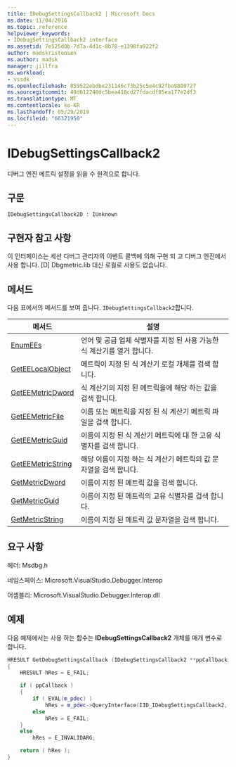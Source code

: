 ```yaml
---
title: IDebugSettingsCallback2 | Microsoft Docs
ms.date: 11/04/2016
ms.topic: reference
helpviewer_keywords:
- IDebugSettingsCallback2 interface
ms.assetid: 7e525d0b-7d7a-4d1c-8b78-e1398fa922f2
author: madskristensen
ms.author: madsk
manager: jillfra
ms.workload:
- vssdk
ms.openlocfilehash: 859522ebdbe231146c73b25c5e4c92fba9809727
ms.sourcegitcommit: 40d612240dc5bea418cd27fdacdf85ea177e2df3
ms.translationtype: MT
ms.contentlocale: ko-KR
ms.lasthandoff: 05/29/2019
ms.locfileid: "66321950"
---
```

# <a name="idebugsettingscallback2"></a>IDebugSettingsCallback2
디버그 엔진 메트릭 설정을 읽을 수 원격으로 합니다.

## <a name="syntax"></a>구문

```
IDebugSettingsCallback2D : IUnknown
```

## <a name="notes-for-implementers"></a>구현자 참고 사항
이 인터페이스는 세션 디버그 관리자의 이벤트 콜백에 의해 구현 되 고 디버그 엔진에서 사용 합니다. [D] Dbgmetric.lib 대신 로컬로 사용도 없습니다.

## <a name="methods"></a>메서드
다음 표에서의 메서드를 보여 줍니다. `IDebugSettingsCallback2`합니다.

|메서드|설명|
|------------|-----------------|
|[EnumEEs](../../../extensibility/debugger/reference/idebugsettingscallback2-enumees.md)|언어 및 공급 업체 식별자를 지정 된 사용 가능한 식 계산기를 열거 합니다.|
|[GetEELocalObject](../../../extensibility/debugger/reference/idebugsettingscallback2-geteelocalobject.md)|메트릭이 지정 된 식 계산기 로컬 개체를 검색 합니다.|
|[GetEEMetricDword](../../../extensibility/debugger/reference/idebugsettingscallback2-geteemetricdword.md)|식 계산기의 지정 된 메트릭을에 해당 하는 값을 검색 합니다.|
|[GetEEMetricFile](../../../extensibility/debugger/reference/idebugsettingscallback2-geteemetricfile.md)|이름 또는 메트릭을 지정 된 식 계산기 메트릭 파일을 검색 합니다.|
|[GetEEMetricGuid](../../../extensibility/debugger/reference/idebugsettingscallback2-geteemetricguid.md)|이름이 지정 된 식 계산기 메트릭에 대 한 고유 식별자를 검색 합니다.|
|[GetEEMetricString](../../../extensibility/debugger/reference/idebugsettingscallback2-geteemetricstring.md)|해당 이름이 지정 하는 식 계산기 메트릭의 값 문자열을 검색 합니다.|
|[GetMetricDword](../../../extensibility/debugger/reference/idebugsettingscallback2-getmetricdword.md)|이름이 지정 된 메트릭 값을 검색 합니다.|
|[GetMetricGuid](../../../extensibility/debugger/reference/idebugsettingscallback2-getmetricguid.md)|이름이 지정 된 메트릭의 고유 식별자를 검색 합니다.|
|[GetMetricString](../../../extensibility/debugger/reference/idebugsettingscallback2-getmetricstring.md)|이름이 지정 된 메트릭 값 문자열을 검색 합니다.|

## <a name="requirements"></a>요구 사항
헤더: Msdbg.h

네임스페이스: Microsoft.VisualStudio.Debugger.Interop

어셈블리: Microsoft.VisualStudio.Debugger.Interop.dll

## <a name="example"></a>예제
다음 예제에서는 사용 하는 함수는 **IDebugSettingsCallback2** 개체를 매개 변수로 합니다.

```cpp
HRESULT GetDebugSettingsCallback (IDebugSettingsCallback2 **ppCallback)
{
    HRESULT hRes = E_FAIL;

    if ( ppCallback )
    {
        if ( EVAL(m_pdec) )
            hRes = m_pdec->QueryInterface(IID_IDebugSettingsCallback2, (void **)ppCallback);
        else
            hRes = E_FAIL;
    }
    else
        hRes = E_INVALIDARG;

    return ( hRes );
}
```
